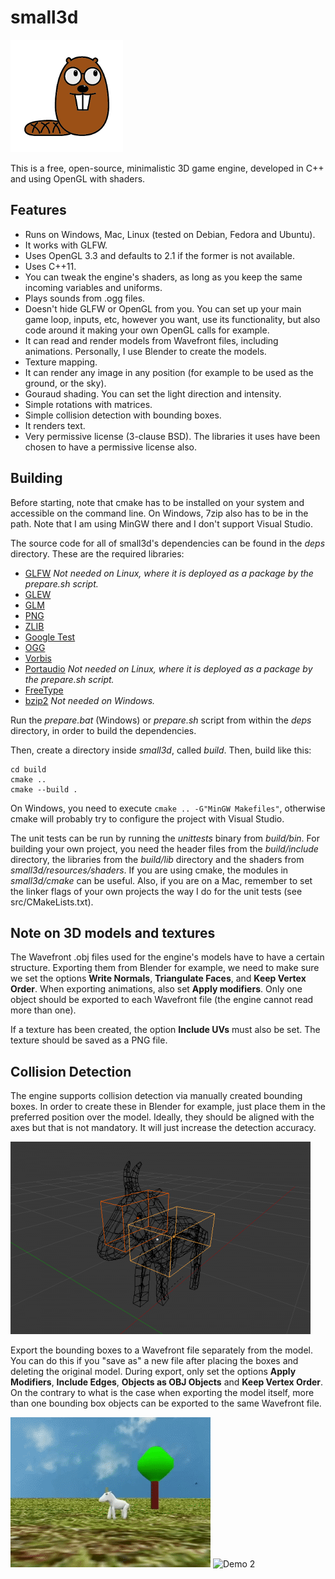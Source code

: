 small3d
=======

![logo](img/logo.png)

This is a free, open-source, minimalistic 3D game engine, developed in C++ and using OpenGL with shaders. 

Features
--------

- Runs on Windows, Mac, Linux (tested on Debian, Fedora and Ubuntu).
- It works with GLFW.
- Uses OpenGL 3.3 and defaults to 2.1 if the former is not available.
- Uses C++11.
- You can tweak the engine's shaders, as long as you keep the same incoming variables and uniforms.
- Plays sounds from .ogg files.
- Doesn't hide GLFW or OpenGL from you. You can set up your main game loop, inputs, etc, however you want, use its functionality, but also code around it making your own OpenGL calls for example.
- It can read and render models from Wavefront files, including animations. Personally, I use Blender to create the models.
- Texture mapping.
- It can render any image in any position (for example to be used as the ground, or the sky).
- Gouraud shading. You can set the light direction and intensity.
- Simple rotations with matrices.
- Simple collision detection with bounding boxes.
- It renders text.
- Very permissive license (3-clause BSD). The libraries it uses have been chosen to have a permissive license also.


Building
--------

Before starting, note that cmake has to be installed on your system and accessible on the command line. On Windows, 7zip also has to be in the path. Note that I am using MinGW there and I don't support Visual Studio.

The source code for all of small3d's dependencies can be found in the *deps* directory. These are the required libraries:

- [GLFW](http://www.glfw.org/) *Not needed on Linux, where it is deployed as a package by the prepare.sh script.*
- [GLEW](https://sourceforge.net/projects/glew/files/glew/2.1.0/)
- [GLM](https://github.com/g-truc/glm)
- [PNG](http://libpng.sourceforge.net/)
- [ZLIB](http://zlib.net/)
- [Google Test](https://github.com/google/googletest)
- [OGG](https://github.com/xiph/ogg/releases)
- [Vorbis](https://github.com/xiph/vorbis/releases)
- [Portaudio](http://www.portaudio.com/download.html) *Not needed on Linux, where it is deployed as a package by the prepare.sh script.*
- [FreeType](http://download.savannah.gnu.org/releases/freetype/)
- [bzip2](http://bzip.org/) *Not needed on Windows.*

Run the *prepare.bat* (Windows) or *prepare.sh* script from within the *deps* directory, in order to build the dependencies.

Then, create a directory inside *small3d*, called *build*. Then, build like this:

    cd build
    cmake ..
    cmake --build .
	
On Windows, you need to execute `cmake .. -G"MinGW Makefiles"`, otherwise cmake will probably try to configure the project with Visual Studio.
	
The unit tests can be run by running the *unittests* binary from *build/bin*. For building your own project, you need the header files from the *build/include* directory, the libraries from the *build/lib* directory and the shaders from *small3d/resources/shaders*. If you are using cmake, the modules in *small3d/cmake* can be useful. Also, if you are on a Mac, remember to set the linker flags of your own projects the way I do for the unit tests (see src/CMakeLists.txt).

Note on 3D models and textures
------------------------------

The Wavefront .obj files used for the engine's models have to have a certain structure. Exporting them from Blender for example, we need to make sure we set the options **Write Normals**, **Triangulate Faces**, and **Keep Vertex Order**. When exporting animations, also set **Apply modifiers**. Only one object should be exported to each Wavefront file (the engine cannot read more than one).

If a texture has been created, the option **Include UVs** must also be set. The texture should be saved as a PNG file.

Collision Detection
-------------------

The engine supports collision detection via manually created bounding boxes. In order to create these in Blender for example, just place them in the preferred position over the model. Ideally, they should be aligned with the axes but that is not mandatory. It will just increase the detection accuracy.

![boundingboxes](img/boundingboxes.png)

Export the bounding boxes to a Wavefront file separately from the model. You can do this if you "save as" a new file after placing the boxes and deleting the original model. During export, only set the options **Apply Modifiers**, **Include Edges**, **Objects as OBJ Objects** and **Keep Vertex Order**. On the contrary to what is the case when exporting the model itself, more than one bounding box objects can be exported to the same Wavefront file.

![Demo 1](img/demo1.gif) ![Demo 2](img/demo2.gif)
